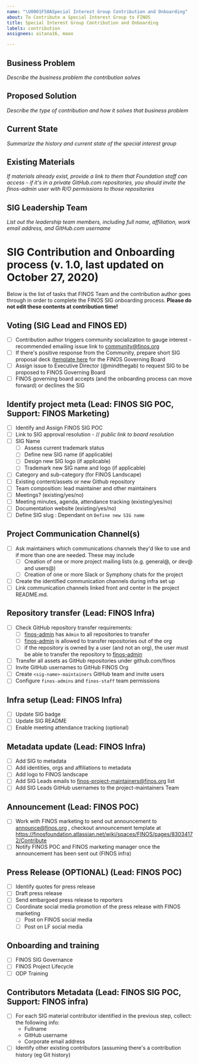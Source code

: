 ```yaml
---
name: "\U0001F58ASpecial Interest Group Contribution and Onboarding"
about: To Contribute a Special Interest Group to FINOS
title: Special Interest Group Contribution and Onboarding
labels: contribution
assignees: aitana16, maoo

---
```


## Business Problem
*Describe the business problem the contribution solves*
 
## Proposed Solution
*Describe the type of contribution and how it solves that business problem*
 
## Current State
*Summarize the history and current state of the special interest group*
 
## Existing Materials
*If materials already exist, provide a link to them that Foundation staff can access - if it's in a private GitHub.com repositories, you should invite the finos-admin user with R/O permissions to those repositories*

## SIG Leadership Team
*List out the leadership team members, including full name, affiliation, work email address, and GitHub.com username*

# SIG Contribution and Onboarding process (v. 1.0, last updated on October 27, 2020)
Below is the list of tasks that FINOS Team and the contribution author goes through in order to complete the FINOS SIG onboarding process. **Please do not edit these contents at contribution time!**

## Voting (SIG Lead and FINOS ED)
- [ ] Contribution author triggers community socialization to gauge interest - recommended emailing issue link to community@finos.org
- [ ] If there's positive response from the Community, prepare short SIG proposal deck ([template here](https://github.com/finos/community/blob/master/governance/special-interest-groups/202103%20-%20New%20Project%20or%20SIG%20proposal%20(template)%20-%20PUBLIC.pptx) for the FINOS Governing Board
- [ ] Assign issue to Executive Director (@mindthegab) to request SIG to be proposed to FINOS Governing Board
- [ ] FINOS governing board accepts (and the onboarding process can move forward) or declines the SIG

## Identify project meta (Lead: FINOS SIG POC, Support: FINOS Marketing)
- [ ] Identify and Assign FINOS SIG POC
- [ ] Link to SIG approval resolution - // _public link to board resolution_
- [ ] SIG Name
    - [ ] Assess current trademark status
    - [ ] Define new SIG name (if applicable)
    - [ ] Design new SIG logo (if applicable)
    - [ ] Trademark new SIG name and logo (if applicable)
- [ ] Category and sub-category (for FINOS Landscape)
- [ ] Existing content/assets or new Github repository
- [ ] Team composition: lead maintainer and other maintainers
- [ ] Meetings? (existing/yes/no)
- [ ] Meeting minutes, agenda, attendance tracking (existing/yes/no)
- [ ] Documentation website (existing/yes/no)
- [ ] Define SIG slug : Dependant on `Define new SIG name`

## Project Communication Channel(s)
- [ ] Ask maintainers which communications channels they'd like to use and if more than one are needed. These may include
    - [ ] Creation of one or more project mailing lists (e.g. general@, or dev@ and users@)
    - [ ] Creation of one or more Slack or Symphony chats for the project
- [ ] Create the identified communication channels during infra set up
- [ ] Link communication channels linked front and center in the project README.md.

## Repository transfer (Lead: FINOS Infra)
- [ ] Check GitHub repository transfer requirements:
  - [ ] [finos-admin](http://github.com/finos-admin) has `Admin` to all repositories to transfer
  - [ ] [finos-admin](http://github.com/finos-admin) is allowed to transfer repositories out of the org
  - [ ] if the repository is owned by a user (and not an org), the user must be able to transfer the repository to [finos-admin](http://github.com/finos-admin)
- [ ] Transfer all assets as GitHub repositories under github.com/finos
- [ ] Invite GitHub usernames to GitHub FINOS Org
- [ ] Create `<sig-name>-maintainers` GitHub team and invite users
- [ ] Configure `finos-admins` and `finos-staff` team permissions

## Infra setup (Lead: FINOS Infra)
- [ ] Update SIG badge
- [ ] Update SIG README
- [ ] Enable meeting attendance tracking (optional)

## Metadata update (Lead: FINOS Infra)
- [ ] Add SIG to metadata
- [ ] Add identities, orgs and affiliations to metadata
- [ ] Add logo to FINOS landscape
- [ ] Add SIG Leads emails to finos-project-maintainers@finos.org list
- [ ] Add SIG Leads GitHub usernames to the project-maintainers Team

## Announcement (Lead: FINOS POC)
- [ ] Work with FINOS marketing to send out announcement to announce@finos.org , checkout announcement template at https://finosfoundation.atlassian.net/wiki/spaces/FINOS/pages/83034172/Contribute
- [ ] Notify FINOS POC and FINOS marketing manager once the announcement has been sent out (FINOS infra)

## Press Release (OPTIONAL) (Lead: FINOS POC)
- [ ] Identify quotes for press release
- [ ] Draft press release
- [ ] Send embargoed press release to reporters
- [ ] Coordinate social media promotion of the press release with FINOS marketing 
    - [ ] Post on FINOS social media
    - [ ] Post on LF social media

## Onboarding and training
- [ ] FINOS SIG Governance
- [ ] FINOS Project Lifecycle
- [ ] ODP Training

## Contributors Metadata (Lead: FINOS SIG POC, Support: FINOS infra)
- [ ] For each SIG material contributor identified in the previous step, collect: the following info:
  - Fullname
  - GitHub username
  - Corporate email address
- [ ] Identify other existing contributors (assuming there's a contribution history (eg Git history)
